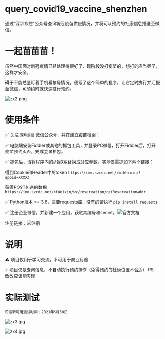 # query_covid19_vaccine_shenzhen
通过“深圳疾控”公众号查询新冠疫苗供应情况，并将可以预约的社康信息推送至微信。

# 一起苗苗苗！
虽然中国面对新冠疫情已经处理得很好了，现阶段没打疫苗的，想打的应当尽早，这样才安全。

碍于不能总是盯着手机看放号情况，便写了这个简单的程序，让它定时执行并汇报至微信，可预约时就快速进行预约。

![zx2.png](http://ww1.sinaimg.cn/large/001NakGngy1gr0sdqczx3j60gp0c1dg602.jpg)

# 使用条件
✅ 关注 `深圳疾控` 微信公众号，并在建立疫苗档案；

✅ 电脑端安装Fiddler或其他的抓包工具，并登录PC微信，打开Fiddler后，打开疫苗预约页面，完成登录抓包。

✅ 抓包后，请将程序内的`抓包获取`替换成对应参数，实测仅需抓如下两个链接：

得到Cookie和Header中的token
`https://imm.szcdc.net//miWeixin/?appId=XXXXX`

获得POST传送的数据
`https://imm.szcdc.net/miWeixin/wx/reservation/getReservationAddr`

✅ Python版本 >= 3.6，需要requests库，没有的请执行 `pip install requests`

✅ 注册企业微信，并新建一个应用，获取其编号和secret。![官方文档](https://work.weixin.qq.com/api/doc/90000/90135/90248)

注册链接：![注册](https://work.weixin.qq.com/wework_admin/register_wx?from=myhome_openApi)

# 说明
⚠ 项目仅用于学习交流，不可用于商业用途

💡 项目仅是查询信息，不自动执行预约操作（免得预约的社康位置不合适）
PS. 改改应该能实现

# 实际测试

⏰`最新可用测试时间：2021年5月30日`

![zx3.jpg](http://ww1.sinaimg.cn/large/001NakGngy1gr0sern1orj60u01u0jwc02.jpg)

![zx4.jpg](http://ww1.sinaimg.cn/large/001NakGngy1gr0sf8ycv8j60u01u0who02.jpg)
